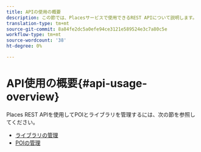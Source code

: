 ```yaml
---
title: APIの使用の概要
description: この節では、Placesサービスで使用できるREST APIについて説明します。
translation-type: tm+mt
source-git-commit: 8a84fe2dc5a0efe94ce3121e589524e3c7a80c5e
workflow-type: tm+mt
source-wordcount: '38'
ht-degree: 0%

---
```



# API使用の概要{#api-usage-overview}

Places REST APIを使用してPOIとライブラリを管理するには、次の節を参照してください。

* [ライブラリの管理](/help/web-service-api/api-usage/manage-libraries/manage-libraries.md)
* [POIの管理](/help/web-service-api/api-usage/manage-pois/manage-pois.md)